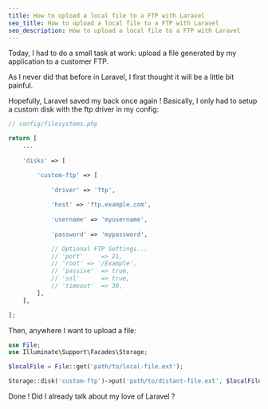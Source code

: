 ```yaml
---
title: How to upload a local file to a FTP with Laravel
seo_title: How to upload a local file to a FTP with Laravel
seo_description: How to upload a local file to a FTP with Laravel
---
```

Today, I had to do a small task at work: upload a file generated by my application to a customer FTP.

As I never did that before in Laravel, I first thought it will be a little bit painful. 

Hopefully, Laravel saved my back once again ! Basically, I only had to setup a custom disk with the ftp driver in my config:

```php
// config/filesystems.php

return [
    ...
		
    'disks' => [

        'custom-ftp' => [
				
            'driver' => 'ftp',
						
            'host' => 'ftp.example.com',
						
            'username' => 'myusername',
						
            'password' => 'mypassword',

            // Optional FTP Settings...
            // 'port'     => 21,
            // 'root' => '/Example',
            // 'passive'  => true,
            // 'ssl'      => true,
            // 'timeout'  => 30,
        ],
    ],

];
```

Then, anywhere I want to upload a file:

```php
use File;
use Illuminate\Support\Facades\Storage;

$localFile = File::get('path/to/local-file.ext');

Storage::disk('custom-ftp')->put('path/to/distant-file.ext', $localFile);

```

Done ! Did I already talk about my love of Laravel ?